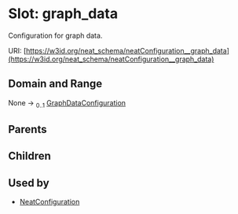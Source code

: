 
# Slot: graph_data


Configuration for graph data.

URI: [https://w3id.org/neat_schema/neatConfiguration__graph_data](https://w3id.org/neat_schema/neatConfiguration__graph_data)


## Domain and Range

None &#8594;  <sub>0..1</sub> [GraphDataConfiguration](GraphDataConfiguration.md)

## Parents


## Children


## Used by

 * [NeatConfiguration](NeatConfiguration.md)
